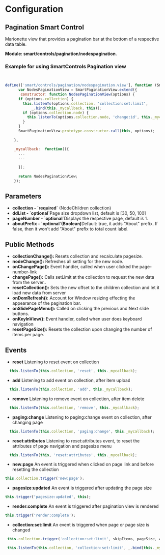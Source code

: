# Configuration

## Pagination Smart Control​

<p>Marionette view that provides a pagination bar at the bottom of a respective data table.​</p>

**Module: smart/controls/pagination/nodespagination.**

### Example for using SmartControls Pagination view

```js


define(['smart/controls/pagination/nodespagination.view'], function (SmartPaginationView) {
      var NodesPaginationView = SmartPaginationView.extend({   
       constructor: function NodesPaginationView(options) {
      if (options.collection) {
        this.listenTo(options.collection, 'collection:set:limit',
            _.bind(this._mycallback, this));
        if (options.collection.node) {
          this.listenTo(options.collection.node, 'change:id', this._mycallback);
        }
      }
      SmartPaginationView.prototype.constructor.call(this, options);
    
    },

    _mycallback:  function(){
      ...
      ...
    
      });
    
      return NodesPaginationView;
    });

```

## Parameters

<ul>
  <li><b>collection - `required`</b> (NodeChildren collection)</li>
  <li><b>ddList - `optional`</b>Page size dropdown list, default is [30, 50, 100] </li>
  <li><b>pageNumber - `optional`</b>Displays the respective page, default is 1.</li>
  <li><b>aboutPrefix - `optional`(Boolean)</b>Default: true, it adds "About" prefix. If false, then it won't add "About" prefix to total count label.</li>
</ul>

## Public Methods

<ul>
  <li><b>collectionChange():</b> Resets collection and recalculate pagesize.</li>
  <li><b>nodeChange():</b>  Refreshes all setting for the new node.</li>
  <li><b>onChangePage():</b> Event handler, called when user clicked the page-number-link</li>
  <li><b>changePage():</b> Calls setLimit at the collection to request the new data from the server..</li>
  <li><b>resetCollection():</b> Sets the new offset to the children collection and let it load new data from server</li>
   <li><b>onDomRefresh():</b> Account for Window resizing effecting the appearance of the pagination bar.</li>
  <li><b>onSlidePageMenu():</b>  Called on clicking the previous and Next slide buttons.</li>
  <li><b>onKeyInView():</b> Event handler, called when user does keyboard navigation</li>
  <li><b>resetPageSize():</b> Resets the collection upon changing the number of items per page.</li>
</ul>


## Events

<ul>
<li><b>reset</b> Listening to reset event on collection</li>
</ul>

```js
  this.listenTo(this.collection, 'reset', this._mycallback);
```
<ul>
<li><b>add</b> Listening to add event on collection, after item upload</li>
</ul>

```js
  this.listenTo(this.collection, 'add', this._mycallback);
```
<ul>
<li><b>remove</b> Listening to remove event on collection, after item delete</li>
</ul>

```js
  this.listenTo(this.collection, 'remove', this._mycallback);
```
<ul>
<li><b>paging:change</b> Listening to paging:change event on collection, after changing page</li>
</ul>

```js
  this.listenTo(this.collection, 'paging:change', this._mycallback);
```
<ul>
<li><b>reset:attributes</b> Listening to reset:attributes event, to reset the attributes of page navigation and pagesize menu</li>
</ul>

```js
  this.listenTo(this, 'reset:attributes', this._mycallback);
```
<ul>
<li><b>new:page</b> An event is triggered when clicked on page link and before resetting the collection</li>
</ul>

```js
this.collection.trigger('new:page');
```
<ul>
<li><b>pagesize:updated</b> An event is triggered after updating the page size</li>
</ul>

```js
this.trigger('pagesize:updated', this);
```
<ul>
<li><b>render:complete</b> An event is triggered after pagination view is rendered</li>
</ul>

```js
this.trigger('render:complete');
```
<ul>
<li><b>collection:set:limit</b> An event is triggered when page or page size is changed</li>
</ul>

```js
 this.collection.trigger('collection:set:limit', skipItems, pageSize, autoFetch);
```

```js
 this.listenTo(this.collection, 'collection:set:limit', _.bind(this._mycallback, this));
```
